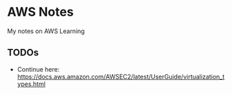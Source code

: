 # AWS Notes
My notes on AWS Learning


## TODOs
- Continue here: https://docs.aws.amazon.com/AWSEC2/latest/UserGuide/virtualization_types.html
